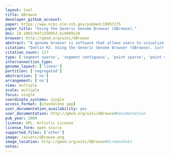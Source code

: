 ```yaml
---
layout: tool 
title: GBrowse
developer_github_account: 
paper: https://www.ncbi.nlm.nih.gov/pubmed/19957275
paper_title: "Using the Generic Genome Browser (GBrowse)."
doi: 10.1002/0471250953.bi0909s28
browser: http://gmod.org/wiki/GBrowse
abstract: "A genome browser is software that allows users to visualize DNA, protein, or other sequence features within the context of a reference sequence, such as a chromosome or contig. The Generic Genome Browser (GBrowse) is an open‐source browser developed as part of the Generic Model Organism Database project (Stein et al., 2002). GBrowse can be configured to display genomic sequence features for any organism and is the browser used for the model organisms Drosophila melanogaster (Grumbling and Strelets, 2006) and Caenorhabditis elegans (Schwarz et al., 2006), among others. The software package can be downloaded from the Web and run on a Windows, Mac OS X, or Unix‐type system. Version 1.64, as described in the original protocol, was released in November 2005, but the software is under active development and new versions are released about every six months. This update includes instructions on updating existing data sources with new files from NCBI. Curr. Protoc. Bioinform. 28:9.9.1‐9.9.25. © 2009 by John Wiley & Sons, Inc"
citation: "Donlin MJ. Using the Generic Genome Browser (GBrowse). Curr Protoc Bioinformatics. 2009;Chapter 9: Unit 9.9."
citation_count: 127
type: ['segment sparse', 'segment contiguous', 'point sparse', 'point contiguous']
interconnection_type: 
genome_layout: ['linear']
partition: ['segregated']
abstraction: ['no']
arrangement: ['no']
view: multiple
scale: multiple
focus: single
coordinate_systems: single
access_format: [standalone app]
user_documentation_availability: yes
user_documentation: http://gmod.org/wiki/GBrowse#Documentation
pub_year: 2009
license: GPL, Artistic License
license_form: open source
supported_files: ['other']
image: /assets/GBrowse.png
image_location: http://gmod.org/wiki/GBrowse#Screenshots
notes: 
---
```


